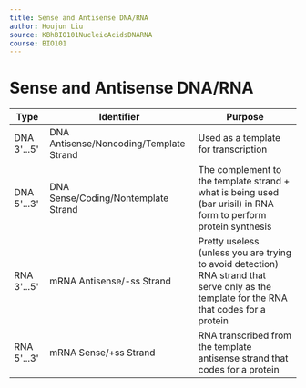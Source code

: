 ```yaml
---
title: Sense and Antisense DNA/RNA
author: Houjun Liu
source: KBhBIO101NucleicAcidsDNARNA
course: BIO101
---
```


# Sense and Antisense DNA/RNA

| Type | Identifier | Purpose |
|---|---|---|
| DNA 3'...5' | DNA Antisense/Noncoding/Template Strand | Used as a template for transcription |
| DNA 5'...3' | DNA Sense/Coding/Nontemplate Strand | The complement to the template strand + what is being used (bar urisil) in RNA form to perform protein synthesis |
| RNA 3'...5' | mRNA Antisense/-ss Strand | Pretty useless (unless you are trying to avoid detection) RNA strand that serve only as the template for the RNA that codes for a protein |
| RNA 5'...3' | mRNA Sense/+ss Strand | RNA transcribed from the template antisense strand that codes for a protein |
